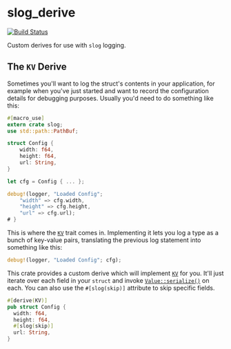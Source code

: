 # slog_derive

[![Build Status](https://travis-ci.org/Michael-F-Bryan/slog_derive.svg?branch=master)](https://travis-ci.org/Michael-F-Bryan/slog_derive)

Custom derives for use with `slog` logging.

## The `KV` Derive

Sometimes you'll want to log the struct's contents in your application, for
example when you've just started and want to record the configuration
details for debugging purposes. Usually you'd need to do something like
this:

```rust
#[macro_use]
extern crate slog;
use std::path::PathBuf;

struct Config {
    width: f64,
    height: f64,
    url: String,
}

let cfg = Config { ... };

debug!(logger, "Loaded Config";
    "width" => cfg.width,
    "height" => cfg.height,
    "url" => cfg.url);
# }
```

This is where the [`KV`] trait comes in. Implementing it lets you log a type
as a bunch of key-value pairs, translating the previous log statement into 
something like this:

```rust
debug!(logger, "Loaded Config"; cfg);
```

This crate provides a custom derive which will implement [`KV`] for you.
It'll just iterate over each field in your `struct` and invoke
[`Value::serialize()`] on each. You can also use the `#[slog(skip)]` attribute
to skip specific fields.

```rust
#[derive(KV)]
pub struct Config {
  width: f64,
  height: f64,
  #[slog(skip)]
  url: String,
}
```


[`KV`]: https://docs.rs/slog/2.1.1/slog/trait.KV.html
[`Value::serialize()`]: https://docs.rs/slog/2.1.1/slog/trait.Value.html#tymethod.serialize